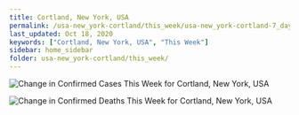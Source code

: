 ```yaml
---
title: Cortland, New York, USA
permalink: /usa-new_york-cortland/this_week/usa-new_york-cortland-7_days.html
last_updated: Oct 18, 2020
keywords: ["Cortland, New York, USA", "This Week"]
sidebar: home_sidebar
folder: usa-new_york-cortland/this_week/
---
```


![Change in Confirmed Cases This Week for Cortland, New York, USA](/images/graphs/usa-new_york-cortland-delta_confirmed-7_days_graph.png)

![Change in Confirmed Deaths This Week for Cortland, New York, USA](/images/graphs/usa-new_york-cortland-delta_deaths-7_days_graph.png)
